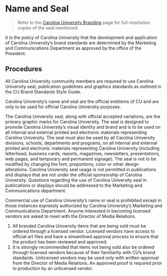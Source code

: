 # Name and Seal
> Refer to the [Carolina University Branding](/carolina-university-branding.md) page for full-resolution copies of the seal mentioned.  

It is the policy of Carolina University that the development and application of Carolina University’s brand standards are determined by the Marketing and Communications Department as approved by the office of the President.

## Procedures
All Carolina University community members are required to use Carolina University seal, publication guidelines and graphics standards as outlined in the CU Brand Standards Style Guide.

Carolina University’s name and seal are the official emblems of CU and are only to be used for official Carolina University purposes.

The Carolina University seal, along with official accepted variations, are the primary graphic marks for Carolina University. The seal is designed to promote Carolina University’s visual identity and brand and is to be used on all internal and external printed and electronic materials representing Carolina University. The seal must also be used by all Carolina University divisions, schools, departments and programs, on all internal and external printed and electronic materials representing Carolina University (including letterhead, business cards, reports, magazines, newsletters, presentations, web pages, and temporary and permanent signage). The seal is not to be modified by changing the font, proportions, color or other design alterations. Carolina University seal usage is not permitted in publications and displays that are not under the official sponsorship of Carolina University. Questions regarding the use of Carolina University seal in publications or displays should be addressed to the Marketing and Communications department.

Commercial use of Carolina University’s name or seal is prohibited except in those instances expressly authorized by Carolina University’s Marketing and Communications Department. Anyone interested in becoming licensed vendors are asked to meet with the Director of Media Relations.
1. All branded Carolina University items that are being sold must be ordered through a licensed vendor. Licensed vendors have access to official art files and have a streamlined approval process to ensure that the product has been reviewed and approved.
2. It is strongly recommended that items not being sold also be ordered through licensed vendors because of their familiarity with CU’s brand standards. Unlicensed vendors may be used only with written approval from the Director of Media Relations. An approved proof is required prior to production by an unlicensed vendor.
